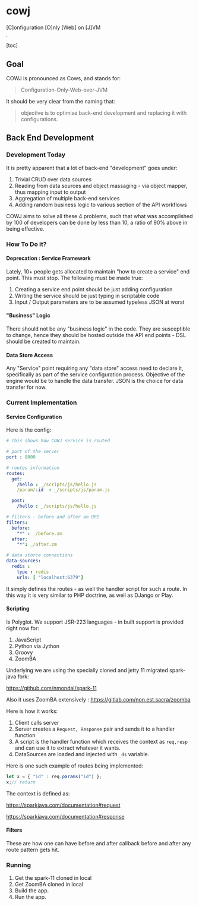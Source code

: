 # cowj
[C]onfiguration [O]nly [Web] on [J]VM 

<img src="https://icons.iconarchive.com/icons/iconarchive/cute-animal/512/Cute-Cow-icon.png" style="zoom:20%;" />


[toc]

## Goal

COWJ is pronounced as Cows, and stands for:

>Configuration-Only-Web-over-JVM

It should be very clear from the naming that:

>objective is to optimise back-end development and replacing it with configurations.


## Back End Development 

### Development Today 

It is pretty apparent that a lot of back-end "development" goes under:

1. Trivial CRUD over data sources
2. Reading from data sources and object massaging - via object mapper, thus mapping input to output
3. Aggregation of multiple back-end services
4. Adding random business logic to various section of the API workflows 

COWJ aims to solve all these 4 problems, such that what was accomplished by 100 of developers can be done by less than 10, a ratio of 90% above in being effective.


### How To Do it?

#### Deprecation : Service Framework

Lately, 10+ people gets allocated to maintain "how to create a service" end point.
This must stop. The following must be made true:

1. Creating a service end point should be just adding configuration 
2. Writing the service should be just typing in scriptable code 
3. Input / Output parameters are to be assumed typeless JSON at worst 

#### "Business" Logic 

There should not be any "business logic" in the code. They are susceptible to change,
hence they should be hosted outside the API end points - DSL should be created to maintain.


#### Data Store Access

Any "Service" point requiring any "data store" access need to declare it, specifically 
as part of the service configuration process. Objective of the engine would be to handle the data transfer. JSON is the choice for data transfer for now.


### Current Implementation 

#### Service Configuration

Here is the config:

```yaml
# This shows how COWJ service is routed

# port of the server
port : 8000

# routes information
routes:
  get:
    /hello : _/scripts/js/hello.js
    /param/:id  : _/scripts/js/param.js

  post:
    /hello : _/scripts/js/hello.js

# filters - before and after an URI
filters:
  before:
    "*" : _/before.zm
  after:
    "*": _/after.zm

# data storce connections
data-sources:
  redis :
    type : redis
    urls: [ "localhost:6379"]


```
It simply defines the routes - as well the handler script for such a route.
In this way it is very similar to PHP doctrine, as well as DJango or Play.

 


#### Scripting 

Is Polyglot.  We support JSR-223 languages - in built support is provided right now for:

1. JavaScript 
2. Python via Jython 
3. Groovy 
4. ZoomBA  

Underlying we are using the specially cloned and jetty 11 migrated spark-java fork:

https://github.com/nmondal/spark-11

Also it uses ZoomBA extensively : https://gitlab.com/non.est.sacra/zoomba  

Here is how it works:

1. Client calls server
2. Server creates a `Request, Response` pair and sends it to a handler function
3. A script is the handler function which receives the context as `req,resp` and can use it to extract whatever it wants.
4. DataSources are loaded and injected with `_ds`  variable.

Here is one such example of routes being implemented:

```js
let x = { "id" : req.params("id") };
x;// return 
```
The context is defined as:

https://sparkjava.com/documentation#request

https://sparkjava.com/documentation#response



#### Filters 

These are how one can have before and after callback before and after any route pattern gets hit. 





### Running 

1. Get the spark-11 cloned in local 
2. Get ZoomBA cloned in local 
3. Build the app.
4. Run the app.





 





